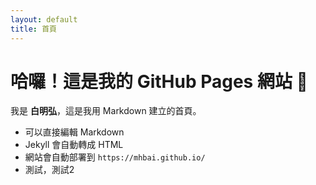 ```yaml
---
layout: default
title: 首頁
---
```


# 哈囉！這是我的 GitHub Pages 網站 🎉

我是 **白明弘**，這是我用 Markdown 建立的首頁。

- 可以直接編輯 Markdown
- Jekyll 會自動轉成 HTML
- 網站會自動部署到 `https://mhbai.github.io/`
- 測試，測試2
